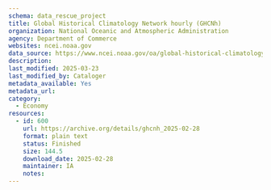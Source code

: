 ```yaml
---
schema: data_rescue_project 
title: Global Historical Climatology Network hourly (GHCNh)
organization: National Oceanic and Atmospheric Administration
agency: Department of Commerce
websites: ncei.noaa.gov
data_source: https://www.ncei.noaa.gov/oa/global-historical-climatology-network/index.html#hourly/
description: 
last_modified: 2025-03-23
last_modified_by: Cataloger
metadata_available: Yes
metadata_url: 
category:
  - Economy
resources:
  - id: 600
    url: https://archive.org/details/ghcnh_2025-02-28
    format: plain text
    status: Finished
    size: 144.5
    download_date: 2025-02-28
    maintainer: IA
    notes: 
---
```

